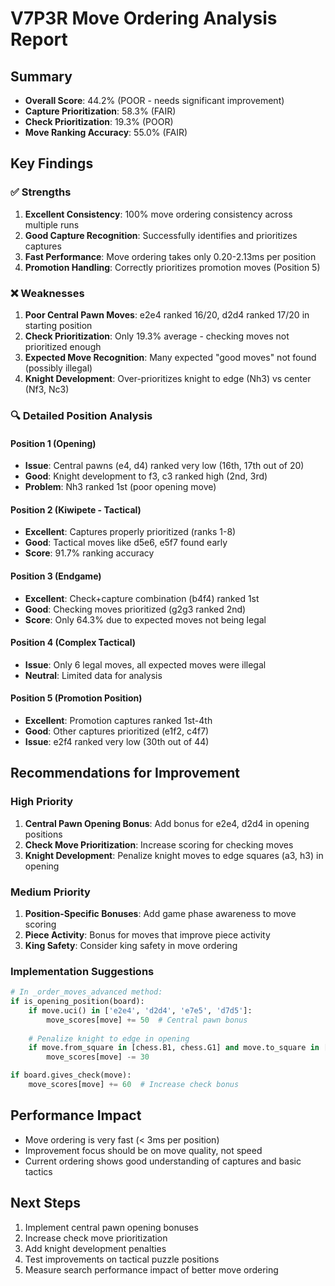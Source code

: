 # V7P3R Move Ordering Analysis Report

## Summary
- **Overall Score**: 44.2% (POOR - needs significant improvement)
- **Capture Prioritization**: 58.3% (FAIR)
- **Check Prioritization**: 19.3% (POOR)
- **Move Ranking Accuracy**: 55.0% (FAIR)

## Key Findings

### ✅ Strengths
1. **Excellent Consistency**: 100% move ordering consistency across multiple runs
2. **Good Capture Recognition**: Successfully identifies and prioritizes captures
3. **Fast Performance**: Move ordering takes only 0.20-2.13ms per position
4. **Promotion Handling**: Correctly prioritizes promotion moves (Position 5)

### ❌ Weaknesses  
1. **Poor Central Pawn Moves**: e2e4 ranked 16/20, d2d4 ranked 17/20 in starting position
2. **Check Prioritization**: Only 19.3% average - checking moves not prioritized enough
3. **Expected Move Recognition**: Many expected "good moves" not found (possibly illegal)
4. **Knight Development**: Over-prioritizes knight to edge (Nh3) vs center (Nf3, Nc3)

### 🔍 Detailed Position Analysis

#### Position 1 (Opening)
- **Issue**: Central pawns (e4, d4) ranked very low (16th, 17th out of 20)
- **Good**: Knight development to f3, c3 ranked high (2nd, 3rd)
- **Problem**: Nh3 ranked 1st (poor opening move)

#### Position 2 (Kiwipete - Tactical)
- **Excellent**: Captures properly prioritized (ranks 1-8)
- **Good**: Tactical moves like d5e6, e5f7 found early
- **Score**: 91.7% ranking accuracy

#### Position 3 (Endgame)
- **Excellent**: Check+capture combination (b4f4) ranked 1st
- **Good**: Checking moves prioritized (g2g3 ranked 2nd)
- **Score**: Only 64.3% due to expected moves not being legal

#### Position 4 (Complex Tactical)
- **Issue**: Only 6 legal moves, all expected moves were illegal
- **Neutral**: Limited data for analysis

#### Position 5 (Promotion Position)
- **Excellent**: Promotion captures ranked 1st-4th
- **Good**: Other captures prioritized (e1f2, c4f7)
- **Issue**: e2f4 ranked very low (30th out of 44)

## Recommendations for Improvement

### High Priority
1. **Central Pawn Opening Bonus**: Add bonus for e2e4, d2d4 in opening positions
2. **Check Move Prioritization**: Increase scoring for checking moves
3. **Knight Development**: Penalize knight moves to edge squares (a3, h3) in opening

### Medium Priority  
1. **Position-Specific Bonuses**: Add game phase awareness to move scoring
2. **Piece Activity**: Bonus for moves that improve piece activity
3. **King Safety**: Consider king safety in move ordering

### Implementation Suggestions
```python
# In _order_moves_advanced method:
if is_opening_position(board):
    if move.uci() in ['e2e4', 'd2d4', 'e7e5', 'd7d5']:
        move_scores[move] += 50  # Central pawn bonus
    
    # Penalize knight to edge in opening
    if move.from_square in [chess.B1, chess.G1] and move.to_square in [chess.A3, chess.H3]:
        move_scores[move] -= 30

if board.gives_check(move):
    move_scores[move] += 60  # Increase check bonus
```

## Performance Impact
- Move ordering is very fast (< 3ms per position)
- Improvement focus should be on move quality, not speed
- Current ordering shows good understanding of captures and basic tactics

## Next Steps
1. Implement central pawn opening bonuses
2. Increase check move prioritization
3. Add knight development penalties
4. Test improvements on tactical puzzle positions
5. Measure search performance impact of better move ordering